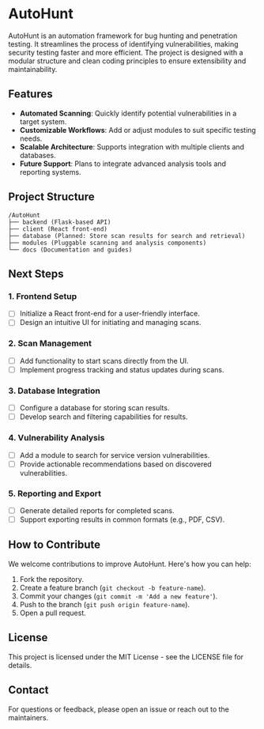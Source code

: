 # AutoHunt

AutoHunt is an automation framework for bug hunting and penetration testing. It streamlines the process of identifying vulnerabilities, making security testing faster and more efficient. The project is designed with a modular structure and clean coding principles to ensure extensibility and maintainability.

## Features
- **Automated Scanning**: Quickly identify potential vulnerabilities in a target system.
- **Customizable Workflows**: Add or adjust modules to suit specific testing needs.
- **Scalable Architecture**: Supports integration with multiple clients and databases.
- **Future Support**: Plans to integrate advanced analysis tools and reporting systems.

## Project Structure
```
/AutoHunt
├── backend (Flask-based API)
├── client (React front-end)
├── database (Planned: Store scan results for search and retrieval)
├── modules (Pluggable scanning and analysis components)
└── docs (Documentation and guides)
```

## Next Steps

### 1. Frontend Setup
- [ ] Initialize a React front-end for a user-friendly interface.
- [ ] Design an intuitive UI for initiating and managing scans.

### 2. Scan Management
- [ ] Add functionality to start scans directly from the UI.
- [ ] Implement progress tracking and status updates during scans.

### 3. Database Integration
- [ ] Configure a database for storing scan results.
- [ ] Develop search and filtering capabilities for results.

### 4. Vulnerability Analysis
- [ ] Add a module to search for service version vulnerabilities.
- [ ] Provide actionable recommendations based on discovered vulnerabilities.

### 5. Reporting and Export
- [ ] Generate detailed reports for completed scans.
- [ ] Support exporting results in common formats (e.g., PDF, CSV).

## How to Contribute
We welcome contributions to improve AutoHunt. Here's how you can help:
1. Fork the repository.
2. Create a feature branch (`git checkout -b feature-name`).
3. Commit your changes (`git commit -m 'Add a new feature'`).
4. Push to the branch (`git push origin feature-name`).
5. Open a pull request.

## License
This project is licensed under the MIT License - see the LICENSE file for details.

## Contact
For questions or feedback, please open an issue or reach out to the maintainers.
